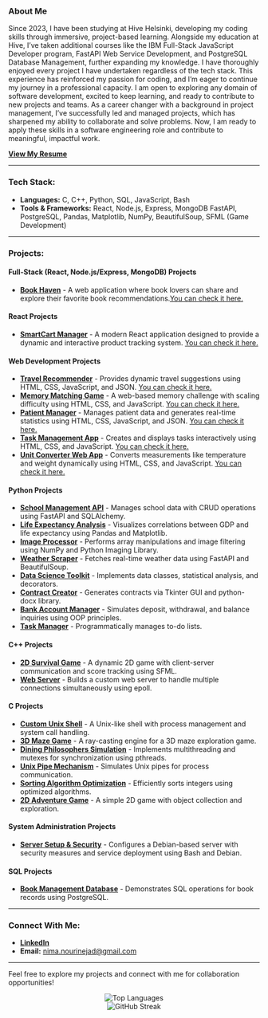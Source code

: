 

### About Me

Since 2023, I have been studying at Hive Helsinki, developing my coding skills through immersive, project-based learning. Alongside my education at Hive, I’ve taken additional courses like the IBM Full-Stack JavaScript Developer program, FastAPI Web Service Development, and PostgreSQL Database Management, further expanding my knowledge. I have thoroughly enjoyed every project I have undertaken regardless of the tech stack. This experience has reinforced my passion for coding, and I’m eager to continue my journey in a professional capacity. I am open to exploring any domain of software development, excited to keep learning, and ready to contribute to new projects and teams. As a career changer with a background in project management, I’ve successfully led and managed projects, which has sharpened my ability to collaborate and solve problems. Now, I am ready to apply these skills in a software engineering role and contribute to meaningful, impactful work.

[**View My Resume**](https://nima-nourinejad.github.io/resume/)


---

### Tech Stack:
- **Languages:** C, C++, Python, SQL, JavaScript, Bash  
- **Tools & Frameworks:** React, Node.js, Express, MongoDB FastAPI, PostgreSQL, Pandas, Matplotlib, NumPy, BeautifulSoup, SFML (Game Development) 

---


### Projects:

#### **Full-Stack (React, Node.js/Express, MongoDB) Projects**
- [**Book Haven**](https://github.com/nima-nourinejad/Book-Club) -  A web application where book lovers can share and explore their favorite book recommendations.[You can check it here.](https://nima-nourinejad.github.io/Book-Club/)

#### **React Projects**  
- [**SmartCart Manager**](https://github.com/nima-nourinejad/Counter-App) -  A modern React application designed to provide a dynamic and interactive product tracking system. [You can check it here.](https://nima-nourinejad.github.io/Counter-App/)

#### **Web Development Projects**  
- [**Travel Recommender**](https://github.com/nima-nourinejad/Travel-Recommendation) - Provides dynamic travel suggestions using HTML, CSS, JavaScript, and JSON. [You can check it here.](https://nima-nourinejad.github.io/Travel-Recommendation/) 
- [**Memory Matching Game**](https://github.com/nima-nourinejad/memory-match-game) - A web-based memory challenge with scaling difficulty using HTML, CSS, and JavaScript. [You can check it here.](https://nima-nourinejad.github.io/memory-match-game/)
- [**Patient Manager**](https://github.com/nima-nourinejad/heath_census.) - Manages patient data and generates real-time statistics using HTML, CSS, JavaScript, and JSON. [You can check it here.](https://nima-nourinejad.github.io/heath_census./)
- [**Task Management App**](https://github.com/nima-nourinejad/Task-Manager) - Creates and displays tasks interactively using HTML, CSS, and JavaScript. [You can check it here.](https://nima-nourinejad.github.io/memory-match-game/)
- [**Unit Converter Web App**](https://github.com/nima-nourinejad/unit-conversions) - Converts measurements like temperature and weight dynamically using HTML, CSS, and JavaScript. [You can check it here.](https://nima-nourinejad.github.io/memory-match-game/)

#### **Python Projects**  
- [**School Management API**](https://github.com/nima-nourinejad/fastapi-sqlalchemy-school-management) - Manages school data with CRUD operations using FastAPI and SQLAlchemy.  
- [**Life Expectancy Analysis**](https://github.com/nima-nourinejad/Life-Expectancy-Analysis) - Visualizes correlations between GDP and life expectancy using Pandas and Matplotlib.  
- [**Image Processor**](https://github.com/nima-nourinejad/Image-Processor) - Performs array manipulations and image filtering using NumPy and Python Imaging Library.  
- [**Weather Scraper**](https://github.com/nima-nourinejad/Weather-Scraper-API) - Fetches real-time weather data using FastAPI and BeautifulSoup.  
- [**Data Science Toolkit**](https://github.com/nima-nourinejad/Data-Science-Toolkit) - Implements data classes, statistical analysis, and decorators.  
- [**Contract Creator**](https://github.com/nima-nourinejad/contract-making) - Generates contracts via Tkinter GUI and python-docx library.  
- [**Bank Account Manager**](https://github.com/nima-nourinejad/PyBankAccount) - Simulates deposit, withdrawal, and balance inquiries using OOP principles.  
- [**Task Manager**](https://github.com/nima-nourinejad/PyTaskManager) - Programmatically manages to-do lists.

#### **C++ Projects**  
- [**2D Survival Game**](https://github.com/nima-nourinejad/Survive) - A dynamic 2D game with client-server communication and score tracking using SFML.  
- [**Web Server**](https://github.com/nima-nourinejad/42-webserv.git) - Builds a custom web server to handle multiple connections simultaneously using epoll.

#### **C Projects**  
- [**Custom Unix Shell**](https://github.com/nima-nourinejad/42-minishell) - A Unix-like shell with process management and system call handling.  
- [**3D Maze Game**](https://github.com/nima-nourinejad/42-cub3D) - A ray-casting engine for a 3D maze exploration game.  
- [**Dining Philosophers Simulation**](https://github.com/nima-nourinejad/philosophers) - Implements multithreading and mutexes for synchronization using pthreads.  
- [**Unix Pipe Mechanism**](https://github.com/nima-nourinejad/pipex) - Simulates Unix pipes for process communication.  
- [**Sorting Algorithm Optimization**](https://github.com/nima-nourinejad/push_swap) - Efficiently sorts integers using optimized algorithms.  
- [**2D Adventure Game**](https://github.com/nima-nourinejad/so_long) - A simple 2D game with object collection and exploration.  


#### **System Administration Projects**  
- [**Server Setup & Security**](https://github.com/nima-nourinejad/Born2beRoot) - Configures a Debian-based server with security measures and service deployment using Bash and Debian.

#### **SQL Projects**  
- [**Book Management Database**](https://github.com/nima-nourinejad/SQL-Book-Management) - Demonstrates SQL operations for book records using PostgreSQL.  

---

### Connect With Me:
- **[LinkedIn](https://linkedin.com/in/nima-nourinejad/)**  
- **Email:** [nima.nourinejad@gmail.com](mailto:nima.nourinejad@gmail.com)  

---

Feel free to explore my projects and connect with me for collaboration opportunities!


<!-- GitHub Stats -->
<p align="center">
  <img src="https://github-readme-stats.vercel.app/api/top-langs/?username=nima-nourinejad&theme=light&hide_border=true&include_all_commits=false&count_private=false&layout=compact" alt="Top Languages" />
  <br/>
  <img src="https://github-readme-streak-stats.herokuapp.com/?user=nima-nourinejad&theme=default&hide_border=true" alt="GitHub Streak" />
</p>
